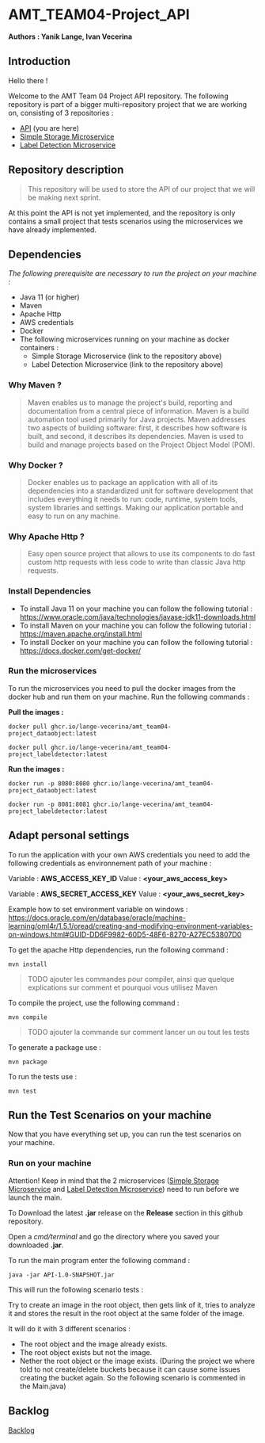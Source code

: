 # AMT_TEAM04-Project_API

**Authors : Yanik Lange, Ivan Vecerina**

## **Introduction**


Hello there ! 

Welcome to the AMT Team 04 Project API repository.
The following repository is part of a bigger multi-repository project that we are working on, consisting of 3 repositories :
* [API](https://github.com/Lange-Vecerina/AMT_TEAM04-Project_API) (you are here)
* [Simple Storage Microservice](https://github.com/Lange-Vecerina/AMT_TEAM04-Project_DataObject)
* [Label Detection Microservice](https://github.com/Lange-Vecerina/AMT_TEAM04-Project_LabelDetector)

## **Repository description**

> This repository will be used to store the API of our project that we will be making next sprint.

At this point the API is not yet implemented, and the repository is only contains a small project that tests scenarios using the microservices we have already implemented.

## **Dependencies**

*The following prerequisite are necessary to run the project on your machine :*

* Java 11 (or higher)
* Maven 
* Apache Http
* AWS credentials
* Docker
* The following microservices running on your machine as docker containers :
    * Simple Storage Microservice (link to the repository above)
    * Label Detection Microservice (link to the repository above)

  
### **Why Maven ?**

> Maven enables us to manage the project's build, reporting and documentation from a central piece of information. Maven is a build automation tool used primarily for Java projects. Maven addresses two aspects of building software: first, it describes how software is built, and second, it describes its dependencies. Maven is used to build and manage projects based on the Project Object Model (POM). 

### **Why Docker ?**

> Docker enables us to package an application with all of its dependencies into a standardized unit for software development that includes everything it needs to run: code, runtime, system tools, system libraries and settings. Making our application portable and easy to run on any machine.

### **Why Apache Http ?**
> Easy open source project that allows to use its components to do fast custom http requests with less code to write
> than classic Java http requests. 
### **Install Dependencies**

- To install Java 11 on your machine you can follow the following tutorial : https://www.oracle.com/java/technologies/javase-jdk11-downloads.html
- To install Maven on your machine you can follow the following tutorial : https://maven.apache.org/install.html
- To install Docker on your machine you can follow the following tutorial : https://docs.docker.com/get-docker/

### **Run the microservices**

To run the microservices you need to pull the docker images from the docker hub and run them on your machine. Run the following commands :

**Pull the images :**

    docker pull ghcr.io/lange-vecerina/amt_team04-project_dataobject:latest
>
    docker pull ghcr.io/lange-vecerina/amt_team04-project_labeldetector:latest

**Run the images :**

    docker run -p 8080:8080 ghcr.io/lange-vecerina/amt_team04-project_dataobject:latest
>
    docker run -p 8081:8081 ghcr.io/lange-vecerina/amt_team04-project_labeldetector:latest


## **Adapt personal settings**

To run the application with your own AWS credentials you need to add the following credentials as environnement path of 
your machine :

Variable : **AWS_ACCESS_KEY_ID** Value : **<your_aws_access_key>**

Variable : **AWS_SECRET_ACCESS_KEY** Value : **<your_aws_secret_key>**

Example how to set environment variable on windows :
https://docs.oracle.com/en/database/oracle/machine-learning/oml4r/1.5.1/oread/creating-and-modifying-environment-variables-on-windows.html#GUID-DD6F9982-60D5-48F6-8270-A27EC53807D0


To get the apache Http dependencies, run the following command :

```mvn install```

> TODO ajouter les commandes pour compiler, ainsi que quelque explications sur comment et pourquoi vous utilisez Maven 

To compile the project, use the following command :

```mvn compile```
> TODO ajouter la commande sur comment lancer un ou tout les tests 

To generate a package use :

```mvn package```

To run the tests use :

```mvn test```

## **Run the Test Scenarios on your machine**

Now that you have everything set up, you can run the test scenarios on your machine.


### **Run on your machine**

Attention! Keep in mind that the 2 microservices ([Simple Storage Microservice](https://github.com/Lange-Vecerina/AMT_TEAM04-Project_DataObject)
and [Label Detection Microservice](https://github.com/Lange-Vecerina/AMT_TEAM04-Project_LabelDetector)) need to run before we launch the main.

To Download the latest **.jar** release on the **Release** section in this github repository.

Open a *cmd/terminal* and go the directory where you saved your downloaded **.jar**.

To run the main program enter the following command : 

```java -jar API-1.0-SNAPSHOT.jar```



This will run the following scenario tests :

Try to create an image in the root object, then gets link of it, tries to analyze it and stores
the result in the root object at the same folder of the image.

It will do it with 3 different scenarios :

* The root object and the image already exists.
* The root object exists but not the image.
* Nether the root object or the image exists. (During the project we where told to not create/delete buckets because it can cause some issues creating the bucket again. So the following scenario is commented in the Main.java)

## Backlog

[Backlog](https://github.com/orgs/Lange-Vecerina/projects/3/views/1?layout=board)


